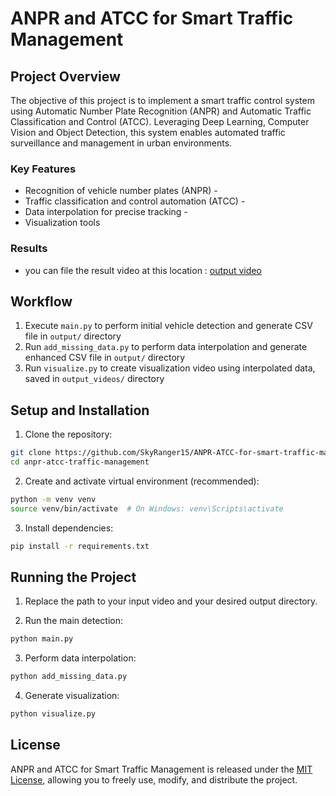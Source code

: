 # ANPR and ATCC for Smart Traffic Management

## Project Overview
The objective of this project is to implement a smart traffic control system using Automatic Number Plate Recognition (ANPR) and Automatic Traffic Classification and Control (ATCC). Leveraging Deep Learning, Computer Vision and Object Detection, this system enables automated traffic surveillance and management in urban environments.

### Key Features
- Recognition of vehicle number plates (ANPR) -
- Traffic classification and control automation (ATCC) -
- Data interpolation for precise tracking -
- Visualization tools

### Results
- you can file the result video at this location : [output video](https://drive.google.com/file/d/1EaPdJwknBmywqTbAMWsV1SUV7KGEBdmU/view?usp=sharing)

##  Workflow
1. Execute `main.py` to perform initial vehicle detection and generate CSV file in `output/` directory
2. Run `add_missing_data.py` to perform data interpolation and generate enhanced CSV file in `output/` directory
3. Run `visualize.py` to create visualization video using interpolated data, saved in `output_videos/` directory

## Setup and Installation
1. Clone the repository:
```bash
git clone https://github.com/SkyRanger15/ANPR-ATCC-for-smart-traffic-management.git
cd anpr-atcc-traffic-management
```

2. Create and activate virtual environment (recommended):
```bash
python -m venv venv
source venv/bin/activate  # On Windows: venv\Scripts\activate
```

3. Install dependencies:
```bash
pip install -r requirements.txt
```

## Running the Project


1. Replace the path to your input video and your desired output directory.

2. Run the main detection:
```bash
python main.py
```

3. Perform data interpolation:
```bash
python add_missing_data.py
```

4. Generate visualization:
```bash
python visualize.py
```

## License
ANPR and ATCC for Smart Traffic Management is released under the [MIT License](LICENSE), allowing you to freely use, modify, and distribute the project.
